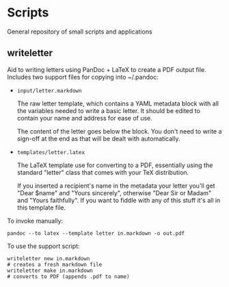 # Scripts

General repository of small scripts and applications

## writeletter

Aid to writing letters using PanDoc + LaTeX to create a PDF output file.
Includes two support files for copying into ~/.pandoc:

*   `input/letter.markdown`

    The raw letter template, which contains a YAML metadata block with
all the variables needed to write a basic letter. It should be edited to
contain your name and address for ease of use.

    The content of the letter goes below the block. You don't need to
write a sign-off at the end as that will be dealt with automatically.


*   `templates/letter.latex`

    The LaTeX template use for converting to a PDF, essentially using
the standard "letter" class that comes with your TeX distribution.

    If you inserted a recipient's name in the metadata your letter
you'll get "Dear $name" and "Yours sincerely", otherwise "Dear Sir or
Madam" and "Yours faithfully". If you want to fiddle with any of this
stuff it's all in this template file.

To invoke manually:

    pandoc --to latex --template letter in.markdown -o out.pdf

To use the support script:

    writeletter new in.markdown
    # creates a fresh markdown file
    writeletter make in.markdown
    # converts to PDF (appends .pdf to name)

